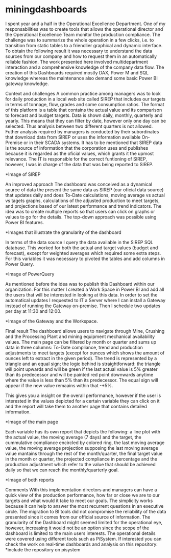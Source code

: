 # miningdashboards
I spent year and a half in the Operational Excellence Department. One of my responsabilities was to create tools that allows the operational director and the Operational Excellence Team monitor the production compliance. The challenge was to summarize the whole operation in a few clicks, i.e. to transition from static tables to a friendlier graphical and dynamic interface. To obtain the following result it was necessary to understand the data sources from our company and how to request them in an automatically reliable fashion. The work presented here involved multidepartment interaction and a comprehensive knowledge of the company data flow. The creation of this Dashboards required mostly DAX, Power M and SQL knowledge whereas the maintenance also demand some basic Power BI gateway knowledge. 

Context and challenges 
A common practice among managers was to look for daily production in a local web site called SIREP that includes our targets in terms of tonnage, flow, grades and some consumption ratios. The format of this platform is a table that contains the actual value and its comparison to forecast and budget targets. Data is shown daily, monthly, quarterly and yearly. This means that they can filter by date, however only one day can be selected. Thus analysis between two different quarters is not allowed. Futher analysis required by managers is conducted by their subordinates that download data from SIREP or uses the information available On-Premise or in their SCADA systems. It has to be mentioned that SIREP data is the source of information that the corporation uses and publishes because it is regarded as the oficial values, which grants it the upmost relevance. The IT is responsible for the correct funtioning of SIREP, however, I was in charge of the data that was being reported to SIREP. 


*Image of SIREP 


An improved approach 
The dashboard was conceived as a dynamical source of data the present the same data as SIREP (our oficial data source) that updates daily and does To-Date calculations, moving average vs actual vs tagets graphs, calculations of the adjusted production to meet targets, and projections based of our latest performance and trend indicators. The idea was to create multiple reports so that users can click on graphs or values to go for the details. The top-down approach was possible using Power BI features. 

*Images that illustrate the granularity of the dashboard 


In terms of the data source I query the data available in the SIREP SQL database. This worked for both the actual and target values (budget and forecast), except for weighted averages which required some extra steps. For this variables it was necessary to pivoted the tables and add columns in Power Query. 

*Image of PowerQuery 

As mentioned before the idea was to publish this Dashboard within our organization. For this matter I created a Work Space in Power BI and add all the users that will be interested in looking at this data. In order to set the automatical updates I requested to IT a Server where I can install a Gateway instead of running the Gateway on-premise. Then I schedule two updates per day at 11:30 and 12:00. 

*Image of the Gateway and the Workspace. 



Final result 
The dashboard allows users to navigate through Mine, Crushing and the Processing Plant and mining equipment mechanical availability values. The main page can be filtered by month or quarter and sums up data in three columns: To-Date compliance, trend and production adjustments to meet targets (except for ounces which shows the amount of ounces left to extract in the given period). The trend is represented by a triangle and an equal sign; the logic behind is straightforward: the triangle will point upwards and will be green if the last actual value is 5% greater than its predecessor and will be painted red point downwards anytime where the value is less than 5% than its predecessor. The equal sign will appear if the new value remaains within that -+5%. 

This gives you a insight on the overall performance, however if the user is interested in the values depicted for a certain variable they can click on it and the report will take them to another page that contains detailed information. 


*Image of the main page 


Each variable has its own report that depicts the following: a line plot with the actual value, the moving average (7 days) and the target, the cummulative compliance encircled by colored ring, the last moving average value, the moving average projection supposing the last moving average value mantains through the rest of the month/quarter, the final target value in the month or quarter, the projected compliance in percentage and the production adjustment which refer to the value that should be achieved daily so that we can reach the monthly/quarterly goal. 


*Image of both reports 



Comments 
With this implementation directors and managers can have a quick view of the production performance, how far or close we are to our targets and what would it take to meet our goals. The simplicity works because it can help to answer the most recurrent questions in an executive circle. The migration to BI tools did not compromise the reliability of the data presented since it comes from our official source of information. The granularity of the Dashboard might seemed limited for the operational eye, however, increasing it would not be an option since the scope of the dashboard is limited to the main users interests. The operational details were covered using different tools such as PiSystem. If interested you can check the work on real-time dashboards and analysis on this repository: *include the repository on pisystem 
